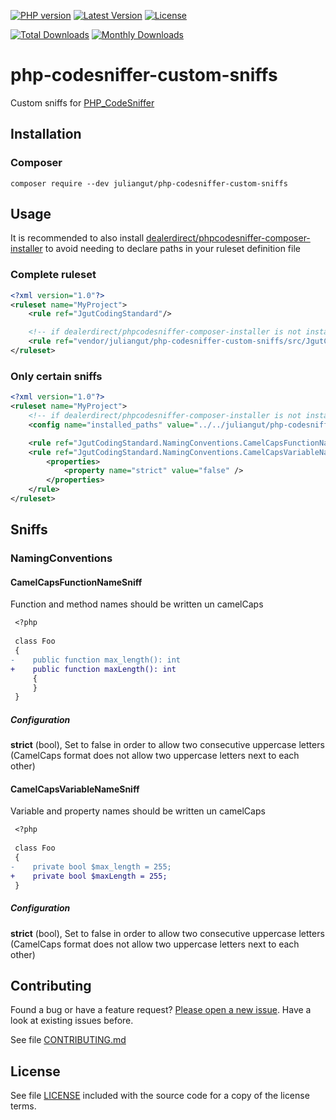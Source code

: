 [![PHP version](https://img.shields.io/badge/PHP-%3E%3D7.4-8892BF.svg?style=flat-square)](http://php.net)
[![Latest Version](https://img.shields.io/packagist/v/juliangut/php-codesniffer-custom-sniffs.svg?style=flat-square)](https://packagist.org/packages/juliangut/php-codesniffer-custom-sniffs)
[![License](https://img.shields.io/github/license/juliangut/php-codesniffer-custom-sniffs.svg?style=flat-square)](https://github.com/juliangut/php-codesniffer-custom-sniffs/blob/master/LICENSE)

[![Total Downloads](https://img.shields.io/packagist/dt/juliangut/php-codesniffer-custom-sniffs.svg?style=flat-square)](https://packagist.org/packages/juliangut/php-codesniffer-custom-sniffs/stats)
[![Monthly Downloads](https://img.shields.io/packagist/dm/juliangut/php-codesniffer-custom-sniffs.svg?style=flat-square)](https://packagist.org/packages/juliangut/php-codesniffer-custom-sniffs/stats)

# php-codesniffer-custom-sniffs

Custom sniffs for [PHP_CodeSniffer](https://github.com/squizlabs/PHP_CodeSniffer/)

## Installation

### Composer

```
composer require --dev juliangut/php-codesniffer-custom-sniffs
```

## Usage

It is recommended to also install [dealerdirect/phpcodesniffer-composer-installer](https://github.com/PHPCSStandards/composer-installer) to avoid needing to declare paths in your ruleset definition file

### Complete ruleset

```xml
<?xml version="1.0"?>
<ruleset name="MyProject">
    <rule ref="JgutCodingStandard"/>

    <!-- if dealerdirect/phpcodesniffer-composer-installer is not installed-->
    <rule ref="vendor/juliangut/php-codesniffer-custom-sniffs/src/JgutCodingStandard/ruleset.xml" /><!-- path relative to your ruleset definition file -->
</ruleset>
```

### Only certain sniffs

```xml
<?xml version="1.0"?>
<ruleset name="MyProject">
    <!-- if dealerdirect/phpcodesniffer-composer-installer is not installed-->
    <config name="installed_paths" value="../../juliangut/php-codesniffer-custom-sniffs"/><!-- path relative to PHPCS source location on vendor directory -->

    <rule ref="JgutCodingStandard.NamingConventions.CamelCapsFunctionName" />
    <rule ref="JgutCodingStandard.NamingConventions.CamelCapsVariableName">
        <properties>
            <property name="strict" value="false" />
        </properties>
    </rule>
</ruleset>
```

## Sniffs

### NamingConventions

#### CamelCapsFunctionNameSniff

Function and method names should be written un camelCaps

```diff
 <?php
 
 class Foo
 {
-    public function max_length(): int
+    public function maxLength(): int
     {
     }
 }
```

##### Configuration

__strict__  (bool), Set to false in order to allow two consecutive uppercase letters (CamelCaps format does not allow two uppercase letters next to each other)

#### CamelCapsVariableNameSniff

Variable and property names should be written un camelCaps

```diff
 <?php
 
 class Foo
 {
-    private bool $max_length = 255;
+    private bool $maxLength = 255;
 }
```

##### Configuration

__strict__  (bool), Set to false in order to allow two consecutive uppercase letters (CamelCaps format does not allow two uppercase letters next to each other)

## Contributing

Found a bug or have a feature request? [Please open a new issue](https://github.com/juliangut/php-codesniffer-custom-sniffs/issues). Have a look at existing issues before.

See file [CONTRIBUTING.md](https://github.com/juliangut/php-codesniffer-custom-sniffs/blob/master/CONTRIBUTING.md)

## License

See file [LICENSE](https://github.com/juliangut/php-codesniffer-custom-sniffs/blob/master/LICENSE) included with the source code for a copy of the license terms.
